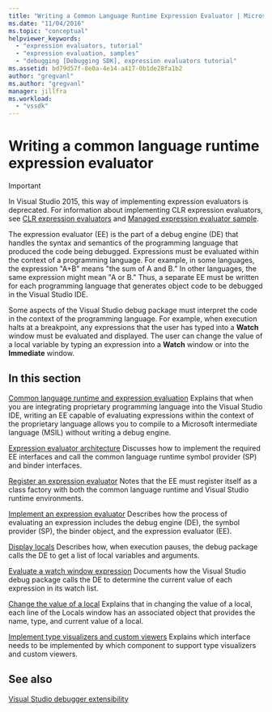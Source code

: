 ```yaml
---
title: "Writing a Common Language Runtime Expression Evaluator | Microsoft Docs"
ms.date: "11/04/2016"
ms.topic: "conceptual"
helpviewer_keywords:
  - "expression evaluators, tutorial"
  - "expression evaluation, samples"
  - "debugging [Debugging SDK], expression evaluators tutorial"
ms.assetid: bd79d57f-8e0a-4e14-a417-0b1de28fa1b2
author: "gregvanl"
ms.author: "gregvanl"
manager: jillfra
ms.workload:
  - "vssdk"
---
```

# Writing a common language runtime expression evaluator
> [!IMPORTANT]
>  In Visual Studio 2015, this way of implementing expression evaluators is deprecated. For information about implementing CLR expression evaluators, see [CLR expression evaluators](https://github.com/Microsoft/ConcordExtensibilitySamples/wiki/CLR-Expression-Evaluators) and [Managed expression evaluator sample](https://github.com/Microsoft/ConcordExtensibilitySamples/wiki/Managed-Expression-Evaluator-Sample).

 The expression evaluator (EE) is the part of a debug engine (DE) that handles the syntax and semantics of the programming language that produced the code being debugged. Expressions must be evaluated within the context of a programming language. For example, in some languages, the expression "A+B" means "the sum of A and B." In other languages, the same expression might mean "A or B." Thus, a separate EE must be written for each programming language that generates object code to be debugged in the Visual Studio IDE.

 Some aspects of the Visual Studio debug package must interpret the code in the context of the programming language. For example, when execution halts at a breakpoint, any expressions that the user has typed into a **Watch** window must be evaluated and displayed. The user can change the value of a local variable by typing an expression into a **Watch** window or into the **Immediate** window.

## In this section
 [Common language runtime and expression evaluation](../../extensibility/debugger/common-language-runtime-and-expression-evaluation.md)
 Explains that when you are integrating proprietary programming language into the Visual Studio IDE, writing an EE capable of evaluating expressions within the context of the proprietary language allows you to compile to a Microsoft intermediate language (MSIL) without writing a debug engine.

 [Expression evaluator architecture](../../extensibility/debugger/expression-evaluator-architecture.md)
 Discusses how to implement the required EE interfaces and call the common language runtime symbol provider (SP) and binder interfaces.

 [Register an expression evaluator](../../extensibility/debugger/registering-an-expression-evaluator.md)
 Notes that the EE must register itself as a class factory with both the common language runtime and Visual Studio runtime environments.

 [Implement an expression evaluator](../../extensibility/debugger/implementing-an-expression-evaluator.md)
 Describes how the process of evaluating an expression includes the debug engine (DE), the symbol provider (SP), the binder object, and the expression evaluator (EE).

 [Display locals](../../extensibility/debugger/displaying-locals.md)
 Describes how, when execution pauses, the debug package calls the DE to get a list of local variables and arguments.

 [Evaluate a watch window expression](../../extensibility/debugger/evaluating-a-watch-window-expression.md)
 Documents how the Visual Studio debug package calls the DE to determine the current value of each expression in its watch list.

 [Change the value of a local](../../extensibility/debugger/changing-the-value-of-a-local.md)
 Explains that in changing the value of a local, each line of the Locals window has an associated object that provides the name, type, and current value of a local.

 [Implement type visualizers and custom viewers](../../extensibility/debugger/implementing-type-visualizers-and-custom-viewers.md)
 Explains which interface needs to be implemented by which component to support type visualizers and custom viewers.

## See also
 [Visual Studio debugger extensibility](../../extensibility/debugger/visual-studio-debugger-extensibility.md)